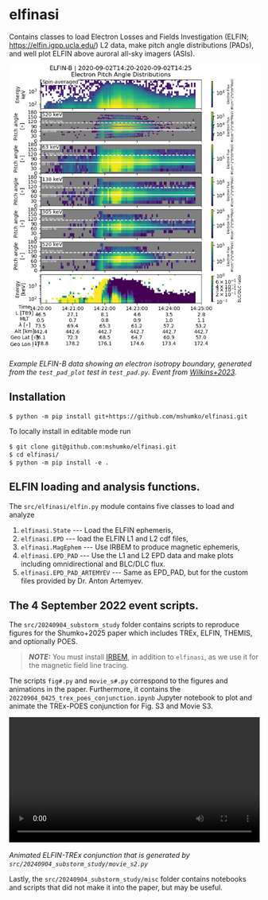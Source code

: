 # elfinasi

Contains classes to load Electron Losses and Fields Investigation (ELFIN; https://elfin.igpp.ucla.edu/) L2 data, make pitch angle distributions (PADs), and well plot ELFIN above auroral all-sky imagers (ASIs).

![ELFIN-B data showing an electron isotropy boundary](https://github.com/mshumko/elfinasi/blob/d5a6ded9bbab9b9aca47693a47ee8cc7d5ec9cc1/docs/20200902_1420_elfinb_example.png)

*Example ELFIN-B data showing an electron isotropy boundary, generated from the `test_pad_plot` test in `test_pad.py`. Event from [Wilkins+2023](https://doi.org/10.1029/2023JA031774).*

## Installation

```shell
$ python -m pip install git+https://github.com/mshumko/elfinasi.git
```

To locally install in editable mode run
```shell
$ git clone git@github.com:mshumko/elfinasi.git
$ cd elfinasi/
$ python -m pip install -e .
```

## ELFIN loading and analysis functions.
The `src/elfinasi/elfin.py` module contains five classes to load and analyze 
1. `elfinasi.State` --- Load the ELFIN ephemeris,
2. `elfinasi.EPD` --- load the ELFIN L1 and L2 cdf files,
3. `elfinasi.MagEphem`  --- Use IRBEM to produce magnetic ephemeris,
4. `elfinasi.EPD_PAD` --- Use the L1 and L2 EPD data and make plots including omnidirectional and BLC/DLC flux. 
5. `elfinasi.EPD_PAD_ARTEMYEV` --- Same as EPD_PAD, but for the custom files provided by Dr. Anton Artemyev.

## The 4 September 2022 event scripts.
The `src/20240904_substorm_study` folder contains scripts to reproduce figures for the Shumko+2025 paper which includes TREx, ELFIN, THEMIS, and optionally POES.

> **_NOTE:_** You must install [IRBEM](https://github.com/PRBEM/IRBEM), in addition to `elfinasi`, as we use it for the magnetic field line tracing.

The scripts `fig#.py` and `movie_s#.py` correspond to the figures and animations in the paper. Furthermore, it contains the `20220904_0425_trex_poes_conjunction.ipynb` Jupyter notebook to plot and animate the TREx-POES conjunction for Fig. S3 and Movie S3.

<video width="100%" controls>
    <source src="docs/movie_s2.mp4" type="video/mp4">
</video>

*Animated ELFIN-TREx conjunction that is generated by `src/20240904_substorm_study/movie_s2.py`*

Lastly, the `src/20240904_substorm_study/misc` folder contains notebooks and scripts that did not make it into the paper, but may be useful.
